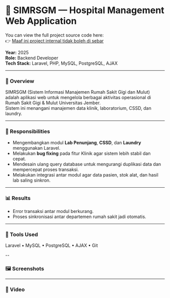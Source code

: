 # 🏥 SIMRSGM — Hospital Management Web Application
You can view the full project source code here:  
👉 [Maaf ini project internal tidak boleh di sebar]()

**Year:** 2025  
**Role:** Backend Developer  
**Tech Stack:** Laravel, PHP, MySQL, PostgreSQL, AJAX  

---

### 🧩 Overview
SIMRSGM (Sistem Informasi Manajemen Rumah Sakit Gigi dan Mulut) adalah aplikasi web untuk mengelola berbagai aktivitas operasional di Rumah Sakit Gigi & Mulut Universitas Jember.  
Sistem ini menangani manajemen data klinik, laboratorium, CSSD, dan laundry.

---

### 🧠 Responsibilities
- Mengembangkan modul **Lab Penunjang**, **CSSD**, dan **Laundry** menggunakan Laravel.  
- Melakukan **bug fixing** pada fitur Klinik agar sistem lebih stabil dan cepat.  
- Mendesain ulang query database untuk mengurangi duplikasi data dan mempercepat proses transaksi.  
- Melakukan integrasi antar modul agar data pasien, stok alat, dan hasil lab saling sinkron.

---

<!-- ### ⚙️ Technical Challenges & Solutions
- **Masalah:** Query berat pada modul Klinik membuat load time tinggi.  
  **Solusi:** Optimalisasi indeks dan relasi antar tabel, serta caching hasil query untuk data yang sering diakses.  
- **Masalah:** Inkonsistensi data antar modul.  
  **Solusi:** Menambahkan middleware validasi data di layer service Laravel.

--- -->

### 📊 Results
<!-- - Waktu akses data Klinik turun ±40%.   -->
- Error transaksi antar modul berkurang.  
- Proses sinkronisasi antar departemen rumah sakit jadi otomatis.

---

### 🧰 Tools Used
Laravel • MySQL • PostgreSQL • AJAX • Git

--

### 🖼️ Screenshots
<!-- ![Cloud Architecture](../images/clouad_arsitektur.PNG) -->
<!-- ![RapidRoad Dashboard](../images/rapidroad-dashboard.png)
*Dashboard view showing AI-based damage classification results.*

![API Test on Postman](../images/rapidroad-api.png)
*API testing during development.* -->

---

### 🎥 Video
<!-- ![explanation Project on youtube](../images/capstone_ppt.PNG)(https://youtu.be/GLpPmcg6FLo?si=elMusrpdzC1RUUqZ) -->
<!-- [![Watch the demo on YouTube](../images/youtube-thumbnail.png)](https://www.youtube.com/watch?v=YOUR_VIDEO_ID)
*Click the thumbnail or [watch it directly here](https://www.youtube.com/watch?v=YOUR_VIDEO_ID).* -->
